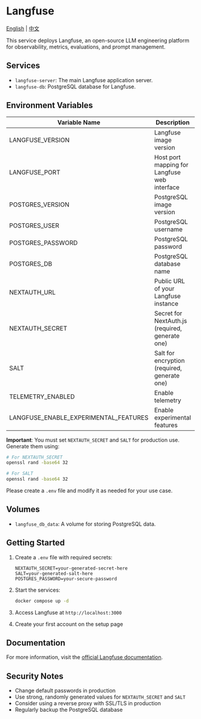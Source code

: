 # Langfuse

[English](./README.md) | [中文](./README.zh.md)

This service deploys Langfuse, an open-source LLM engineering platform for observability, metrics, evaluations, and prompt management.

## Services

- `langfuse-server`: The main Langfuse application server.
- `langfuse-db`: PostgreSQL database for Langfuse.

## Environment Variables

| Variable Name                         | Description                                     | Default Value           |
| ------------------------------------- | ----------------------------------------------- | ----------------------- |
| LANGFUSE_VERSION                      | Langfuse image version                          | `3.115.0`               |
| LANGFUSE_PORT                         | Host port mapping for Langfuse web interface    | `3000`                  |
| POSTGRES_VERSION                      | PostgreSQL image version                        | `17.2-alpine3.21`       |
| POSTGRES_USER                         | PostgreSQL username                             | `postgres`              |
| POSTGRES_PASSWORD                     | PostgreSQL password                             | `postgres`              |
| POSTGRES_DB                           | PostgreSQL database name                        | `langfuse`              |
| NEXTAUTH_URL                          | Public URL of your Langfuse instance            | `http://localhost:3000` |
| NEXTAUTH_SECRET                       | Secret for NextAuth.js (required, generate one) | `""`                    |
| SALT                                  | Salt for encryption (required, generate one)    | `""`                    |
| TELEMETRY_ENABLED                     | Enable telemetry                                | `true`                  |
| LANGFUSE_ENABLE_EXPERIMENTAL_FEATURES | Enable experimental features                    | `false`                 |

**Important**: You must set `NEXTAUTH_SECRET` and `SALT` for production use. Generate them using:

```bash
# For NEXTAUTH_SECRET
openssl rand -base64 32

# For SALT
openssl rand -base64 32
```

Please create a `.env` file and modify it as needed for your use case.

## Volumes

- `langfuse_db_data`: A volume for storing PostgreSQL data.

## Getting Started

1. Create a `.env` file with required secrets:

   ```env
   NEXTAUTH_SECRET=your-generated-secret-here
   SALT=your-generated-salt-here
   POSTGRES_PASSWORD=your-secure-password
   ```

2. Start the services:

   ```bash
   docker compose up -d
   ```

3. Access Langfuse at `http://localhost:3000`

4. Create your first account on the setup page

## Documentation

For more information, visit the [official Langfuse documentation](https://langfuse.com/docs).

## Security Notes

- Change default passwords in production
- Use strong, randomly generated values for `NEXTAUTH_SECRET` and `SALT`
- Consider using a reverse proxy with SSL/TLS in production
- Regularly backup the PostgreSQL database
